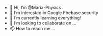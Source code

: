 - 👋 Hi, I’m @Maria-Physics
- 👀 I’m interested in Google Firebase security
- 🌱 I’m currently learning everything!
- 💞️ I’m looking to collaborate on ...
- 📫 How to reach me ...

<!---
Maria-Physics/Maria-Physics is a ✨ special ✨ repository because its `README.md` (this file) appears on your GitHub profile.
You can click the Preview link to take a look at your changes.
--->

